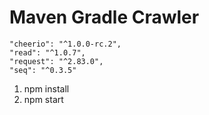 # Maven Gradle Crawler

```text
"cheerio": "^1.0.0-rc.2",
"read": "^1.0.7",
"request": "^2.83.0",
"seq": "^0.3.5"
```
   
1. npm install   
2. npm start


